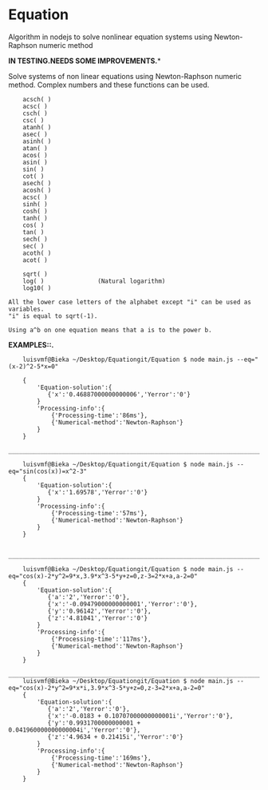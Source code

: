 # Equation
Algorithm in nodejs to solve nonlinear equation systems using Newton-Raphson numeric method

**IN TESTING.NEEDS SOME IMPROVEMENTS.***


 Solve systems of non linear equations using Newton-Raphson numeric method.
Complex numbers and these functions can be used.

		acsch( )
		acsc( )
		csch( )
		csc( )
		atanh( )
		asec( )
		asinh( )
		atan( )
		acos( )
		asin( )
		sin( )
		cot( )	
		asech( )
		acosh( )
		acsc( )
		sinh( )
		cosh( )
		tanh( )
		cos( )
		tan( )
		sech( )
		sec( )
		acoth( )
		acot( )

		sqrt( )
		log( )               (Natural logarithm)
		log10( ) 

	All the lower case letters of the alphabet except "i" can be used as variables.
	"i" is equal to sqrt(-1).

	Using a^b on one equation means that a is to the power b. 

**EXAMPLES::.**


		luisvmf@Bieka ~/Desktop/Equationgit/Equation $ node main.js --eq="(x-2)^2-5*x=0"

		{
			'Equation-solution':{
			   {'x':'0.46887000000000006','Yerror':'0'}
			}
			'Processing-info':{
				{'Processing-time':'86ms'},
				{'Numerical-method':'Newton-Raphson'}
			}
		}
		__________________________________________________________________________

		luisvmf@Bieka ~/Desktop/Equationgit/Equation $ node main.js --eq="sin(cos(x))=x^2-3"
		{
			'Equation-solution':{
			   {'x':'1.69578','Yerror':'0'}
			}
			'Processing-info':{
				{'Processing-time':'57ms'},
				{'Numerical-method':'Newton-Raphson'}
			}
		}

		__________________________________________________________________________

		luisvmf@Bieka ~/Desktop/Equationgit/Equation $ node main.js --eq="cos(x)-2*y^2=9*x,3.9*x^3-5*y+z=0,z-3=2*x+a,a-2=0"
		{
			'Equation-solution':{
			   {'a':'2','Yerror':'0'},
			   {'x':'-0.09479000000000001','Yerror':'0'},
			   {'y':'0.96142','Yerror':'0'},
			   {'z':'4.81041','Yerror':'0'}
			}
			'Processing-info':{
				{'Processing-time':'117ms'},
				{'Numerical-method':'Newton-Raphson'}
			}
		}
		__________________________________________________________________________
		luisvmf@Bieka ~/Desktop/Equationgit/Equation $ node main.js --eq="cos(x)-2*y^2=9*x*i,3.9*x^3-5*y+z=0,z-3=2*x+a,a-2=0"
		{
			'Equation-solution':{
			   {'a':'2','Yerror':'0'},
			   {'x':'-0.0183 + 0.10707000000000001i','Yerror':'0'},
			   {'y':'0.9931700000000001 + 0.041960000000000004i','Yerror':'0'},
			   {'z':'4.9634 + 0.21415i','Yerror':'0'}
			}
			'Processing-info':{
				{'Processing-time':'169ms'},
				{'Numerical-method':'Newton-Raphson'}
			}
		}

